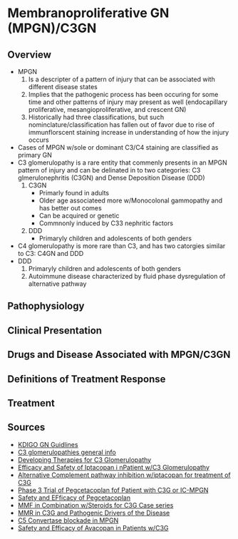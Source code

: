 # **Membranoproliferative GN (MPGN)/C3GN**
## **Overview**
  * MPGN
    1. Is a descripter of a pattern of injury that can be associated with different disease states
    2. Implies that the pathogenic process has been occuring for some time and other patterns of injury may present as well (endocapillary proliferative, mesangioproliferative, and crescent GN)
    3. Historically had three classifications, but such nominclature/classification has fallen out of favor due to rise of immunflorscent staining increase in understanding of how the injury occurs
  * Cases of MPGN w/sole or dominant C3/C4 staining are classified as primary GN
  * C3 glomerulopathy is a rare entity that commenly presents in an MPGN pattern of injury and can be delinated in to two categories: C3 glmerulonephritis (C3GN) and Dense Deposition Disease (DDD)
    1. C3GN
        - Primarly found in adults
       - Older age associateed more w/Monocolonal gammopathy and has better out comes
       - Can be acquired or genetic
       - Commnonly induced by C33 nephritic factors
    2. DDD
       - Primaryly children and adolescents of both genders
  * C4 glomerulopathy is more rare than C3, and has two catorgies similar to C3: C4GN and DDD
  * DDD
    1. Primaryly children and adolescents of both genders
    2. Autoimmune disease characterized by fluid phase dysregulation of alternative pathway
## **Pathophysiology**
## **Clinical Presentation**
## **Drugs and Disease Associated with MPGN/C3GN**
## **Definitions of Treatment Response**
## **Treatment**
## **Sources**
 * [KDIGO GN Guidlines](https://kdigo.org/guidelines/gd/)
 * [C3 glomerulopathies general info](https://pmc.ncbi.nlm.nih.gov/articles/PMC10704907/)
 * [Developing Therapies for C3 Glomerulopathy](https://khi.asn-online.org/uploads/developing_therapies_for_c3_glomerulopathy__report.18.pdf)
 * [Efficacy and Safety of Iptacopan i nPatient w/C3 Glomerulopathy](https://www.sciencedirect.com/science/article/pii/S2468024924023222)
 * [Alternative Complement pathway inhibition w/iptacopan for treatment of C3G](https://pubmed.ncbi.nlm.nih.gov/36217526/)
 * [Phase 3 Trial of Pegcetacoplan fof Patient with C3G or IC-MPGN](https://journals.lww.com/jasn/pages/articleviewer.aspx?year=2024&issue=10001&article=00313&type=Fulltext)
 * [Safety and EFficacy of Pegcetacoplan](https://pmc.ncbi.nlm.nih.gov/articles/PMC10658235/)
 * [MMF in Combination w/Steroids for C3G Case series](https://pubmed.ncbi.nlm.nih.gov/29326307/)
 * [MMR in C3G and Pathogenic Drivers of the Disease](https://pubmed.ncbi.nlm.nih.gov/32816888/)
 * [C5 Convertase blockade in MPGN](https://www.sciencedirect.com/science/article/abs/pii/S0272638619301003)
 * [Safety and Efficacy of Avacopan in Patients w/C3G](https://pubmed.ncbi.nlm.nih.gov/39392695/)
